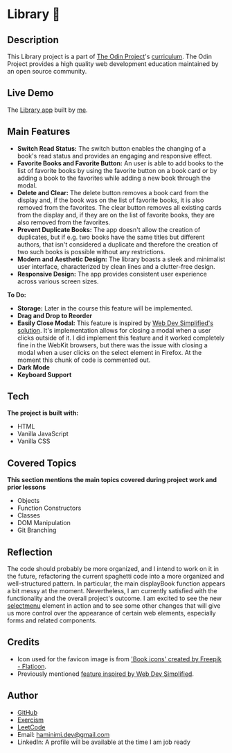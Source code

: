 # Library 📖
## Description
This Library project is a part of [The Odin Project](https://www.theodinproject.com/dashboard)'s [curriculum](https://www.theodinproject.com/lessons/node-path-javascript-library). The Odin Project provides a high quality web development education maintained by an open source community.
## Live Demo
The [Library app](https://haminimi.github.io/library/) built by [me](https://github.com/Haminimi).
## Main Features
- **Switch Read Status:** The switch button enables the changing of a book's read status and provides an engaging and responsive effect.
- **Favorite Books and Favorite Button:** An user is able to add books to the list of favorite books by using the favorite button on a book card or by adding a book to the favorites while adding a new book through the modal.
- **Delete and Clear:** The delete button removes a book card from the display and, if the book was on the list of favorite books, it is also removed from the favorites. The clear button removes all existing cards from the display and, if they are on the list of favorite books, they are also removed from the favorites.
- **Prevent Duplicate Books:** The app doesn't allow the creation of duplicates, but if e.g. two books have the same titles but different authors, that isn't considered a duplicate and therefore the creation of two such books is possible without any restrictions.
- **Modern and Aesthetic Design:** The library boasts a sleek and minimalist user interface, characterized by clean lines and a clutter-free design.
- **Responsive Design:** The app provides consistent user experience across various screen sizes.

**To Do:**
- **Storage:** Later in the course this feature will be implemented.
- **Drag and Drop to Reorder**
- **Easily Close Modal:** This feature is inspired by [Web Dev Simplified's solution](https://blog.webdevsimplified.com/2023-04/html-dialog/). It's implementation allows for closing a modal when a user clicks outside of it. I did implement this feature and it worked completely fine in the WebKit browsers, but there was the issue with closing a modal when a user clicks on the select element in Firefox. At the moment this chunk of code is commented out.
- **Dark Mode**
- **Keyboard Support**
## Tech
**The project is built with:**
- HTML
- Vanilla JavaScript
- Vanilla CSS
## Covered Topics
**This section mentions the main topics covered during project work and prior lessons**
- Objects
- Function Constructors
- Classes
- DOM Manipulation
- Git Branching
## Reflection
The code should probably be more organized, and I intend to work on it in the future, refactoring the current spaghetti code into a more organized and well-structured pattern. In particular, the main displayBook function appears a bit messy at the moment. Nevertheless, I am currently satisfied with the functionality and the overall project's outcome. I am excited to see the new [selectmenu](https://open-ui.org/) element in action and to see some other changes that will give us more control over the appearance of certain web elements, especially forms and related components.
## Credits
- Icon used for the favicon image is from ['Book icons' created by Freepik - Flaticon](https://www.flaticon.com/free-icons/book).
- Previously mentioned [feature inspired by Web Dev Simplified](https://blog.webdevsimplified.com/2023-04/html-dialog/).
## Author
- [GitHub](https://github.com/Haminimi)
- [Exercism](https://exercism.org/profiles/Haminimi)
- [LeetCode](https://leetcode.com/Haminimi/)
- Email: haminimi.dev@gmail.com
- LinkedIn: A profile will be available at the time I am job ready